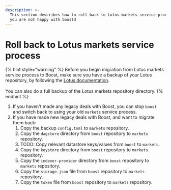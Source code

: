 ```yaml
---
description: >-
  This section describes how to roll back to Lotus markets service process if
  you are not happy with boostd
---
```


# Roll back to Lotus markets service process

{% hint style="warning" %}
Before you begin migration from Lotus markets service process to Boost, make sure you have a backup of your Lotus repository, by following the [Lotus documentation](https://lotus.filecoin.io/storage-providers/operate/backup-and-restore/).\
\
You can also do a full backup of the Lotus markets repository directory.
{% endhint %}

1. If you haven't made any legacy deals with Boost, you can stop `boost` and switch back to using your old `markets` service process.
2. If you have made new legacy deals with Boost, and want to migrate them back:
   1. Copy the backup `config.toml` to `markets` repository.
   2. Copy the `dagstore` directory from `boost` repository to `markets` repository.
   3. TODO: Copy relevant datastore keys/values from `boost` to `markets`.
   4. Copy the `keystore` directory from `boost` repository to `markets` repository.
   5. Copy the `indexer-provider` directory from `boost` repository to `markets` repository.
   6. Copy the `storage.json` file from `boost` repository to `markets` repository.
   7. Copy the `token` file from `boost` repository to `markets` repository.
